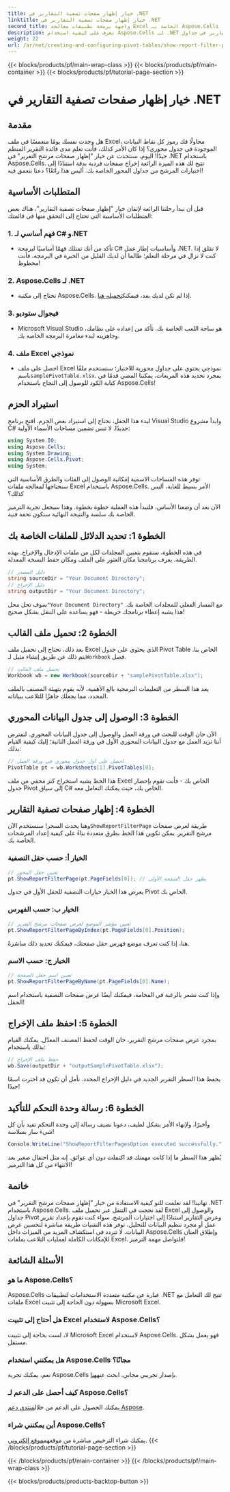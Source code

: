 ```yaml
---
title: خيار إظهار صفحات تصفية التقارير في .NET
linktitle: خيار إظهار صفحات تصفية التقارير في .NET
second_title: واجهة برمجة تطبيقات معالجة Excel الخاصة بـ Aspose.Cells .NET
description: تعرف على كيفية استخدام Aspose.Cells لـ .NET بشكل فعال لعرض صفحات مرشح التقارير في جداول Pivot Tables. دليل خطوة بخطوة مع أمثلة أكواد كاملة.
weight: 22
url: /ar/net/creating-and-configuring-pivot-tables/show-report-filter-pages-option/
---
```


{{< blocks/products/pf/main-wrap-class >}}
{{< blocks/products/pf/main-container >}}
{{< blocks/products/pf/tutorial-page-section >}}

# خيار إظهار صفحات تصفية التقارير في .NET

## مقدمة
هل وجدت نفسك يومًا منغمسًا في ملف Excel، محاولًا فك رموز كل نقاط البيانات الموجودة في جدول محوري؟ إذا كان الأمر كذلك، فأنت تعلم مدى فائدة التقرير المنظم جيدًا! اليوم، سنتحدث عن خيار "إظهار صفحات مرشح التقرير" في .NET باستخدام Aspose.Cells. تتيح لك هذه الميزة الرائعة إخراج صفحات فردية بدقة استنادًا إلى اختيارات المرشح من جداول المحور الخاصة بك. أليس هذا رائعًا؟ دعنا نتعمق فيه!
## المتطلبات الأساسية
قبل أن نبدأ رحلتنا الرائعة لإتقان خيار "إظهار صفحات تصفية التقارير"، هناك بعض المتطلبات الأساسية التي تحتاج إلى التحقق منها في قائمتك:
### 1. فهم أساسي لـ C# و.NET
- تأكد من أنك تمتلك فهمًا أساسيًا لبرمجة C# وأساسيات إطار عمل .NET. لا تقلق إذا كنت لا تزال في مرحلة التعلم؛ طالما أن لديك القليل من الخبرة في البرمجة، فأنت محظوظ!
### 2. Aspose.Cells لـ .NET
-  تحتاج إلى مكتبة Aspose.Cells. إذا لم تكن لديك بعد، فيمكنك[تحميله هنا](https://releases.aspose.com/cells/net/).
### 3. فيجوال ستوديو
- Microsoft Visual Studio هو ساحة اللعب الخاصة بك. تأكد من إعداده على نظامك، وجاهزيته لبدء مغامرة البرمجة الخاصة بك.
### 4. ملف Excel نموذجي
-  احصل على ملف Excel نموذجي يحتوي على جداول محورية للاختبار؛ سنستخدم ملفًا باسم`samplePivotTable.xlsx`.
بمجرد تحديد هذه المربعات، يمكننا المضي قدمًا في كتابة الكود للوصول إلى النجاح باستخدام Aspose.Cells!
## استيراد الحزم
لبدء هذا الحفل، نحتاج إلى استيراد بعض الحزم. افتح برنامج Visual Studio وابدأ مشروع C# جديدًا. لا تنس تضمين مساحات الأسماء الأولية:
```csharp
using System.IO;
using Aspose.Cells;
using System.Drawing;
using Aspose.Cells.Pivot;
using System;
```
توفر هذه المساحات الاسمية إمكانية الوصول إلى الفئات والطرق الأساسية التي سنحتاجها لمعالجة ملفات Excel باستخدام Aspose.Cells. الأمر بسيط للغاية، أليس كذلك؟

الآن بعد أن وضعنا الأساس، فلنبدأ هذه العملية خطوة بخطوة. وهذا سيجعل تجربة الترميز الخاصة بك سلسة والنتيجة النهائية ستكون تحفة فنية.
## الخطوة 1: تحديد الدلائل للملفات الخاصة بك
في هذه الخطوة، سنقوم بتعيين المجلدات لكل من ملفات الإدخال والإخراج. بهذه الطريقة، يعرف برنامجنا مكان العثور على الملف ومكان حفظ النسخة المعدلة.
```csharp
// دليل المصدر
string sourceDir = "Your Document Directory";
// دليل الإخراج
string outputDir = "Your Document Directory";
```
 سوف تحل محل`"Your Document Directory"` مع المسار الفعلي للمجلدات الخاصة بك. هذا يشبه إعطاء برنامجك خريطة - فهو يساعده على التنقل بشكل صحيح!
## الخطوة 2: تحميل ملف القالب
 بعد ذلك، نحتاج إلى تحميل ملف Excel الذي يحتوي على جدول Pivot Table الخاص بنا. يتم ذلك عن طريق إنشاء مثيل لـ`Workbook` فصل.
```csharp
// تحميل ملف القالب
Workbook wb = new Workbook(sourceDir + "samplePivotTable.xlsx");
```
يعد هذا السطر من التعليمات البرمجية بالغ الأهمية، لأنه يقوم بتهيئة المصنف بالملف المحدد، مما يجعلك جاهزًا للتلاعب ببياناته.
## الخطوة 3: الوصول إلى جدول البيانات المحوري
الآن حان الوقت للبحث في ورقة العمل والوصول إلى جدول البيانات المحوري. لنفترض أننا نريد العمل مع جدول البيانات المحوري الأول في ورقة العمل الثانية؛ إليك كيفية القيام بذلك:
```csharp
// احصل على أول جدول محوري في ورقة العمل
PivotTable pt = wb.Worksheets[1].PivotTables[0];
```
هذا الخط يشبه استخراج كنز مخفي من ملف Excel الخاص بك - فأنت تقوم بإحضار جدول Pivot إلى سياق C# الخاص بك، حيث يمكنك التعامل معه.
## الخطوة 4: إظهار صفحات تصفية التقارير
وهنا يحدث السحر! سنستخدم الآن`ShowReportFilterPage` طريقة لعرض صفحات مرشح التقرير. يمكن تكوين هذا الخط بطرق متعددة بناءً على كيفية إعداد المرشحات الخاصة بك.
### الخيار أ: حسب حقل التصفية
```csharp
// تعيين حقل المحور
pt.ShowReportFilterPage(pt.PageFields[0]); // يظهر حقل الصفحة الأولى
```
يعرض هذا الخيار خيارات التصفية للحقل الأول في جدول Pivot الخاص بك.
### الخيار ب: حسب الفهرس
```csharp
// تعيين مؤشر الموضع لعرض صفحات مرشح التقرير
pt.ShowReportFilterPageByIndex(pt.PageFields[0].Position);
```
هنا، إذا كنت تعرف موضع فهرس حقل صفحتك، فيمكنك تحديد ذلك مباشرةً.
### الخيار ج: حسب الاسم
```csharp
// تعيين اسم حقل الصفحة
pt.ShowReportFilterPageByName(pt.PageFields[0].Name);
```
وإذا كنت تشعر بالرغبة في الفخامة، فيمكنك أيضًا عرض صفحات التصفية باستخدام اسم الحقل! 
## الخطوة 5: احفظ ملف الإخراج
بمجرد عرض صفحات مرشح التقرير، حان الوقت لحفظ المصنف المعدّل. يمكنك القيام بذلك باستخدام:
```csharp
// حفظ ملف الإخراج
wb.Save(outputDir + "outputSamplePivotTable.xlsx");
```
يحفظ هذا السطر التقرير الجديد في دليل الإخراج المحدد. نأمل أن تكون قد اخترت اسمًا جيدًا!
## الخطوة 6: رسالة وحدة التحكم للتأكيد
وأخيرًا، ولإنهاء الأمر بشكل لطيف، دعونا نضيف رسالة إلى وحدة التحكم تفيد بأن كل شيء سار بسلاسة!
```csharp
Console.WriteLine("ShowReportFilterPagesOption executed successfully.");
```
يُظهر هذا السطر ما إذا كانت مهمتك قد اكتملت دون أي عوائق. إنه مثل احتفال صغير بعد الانتهاء من كل هذا الترميز!
## خاتمة
تهانينا! لقد تعلمت للتو كيفية الاستفادة من خيار "إظهار صفحات مرشح التقرير" في .NET باستخدام Aspose.Cells. لقد نجحت في التنقل عبر تحميل ملف Excel والوصول إلى جداول Pivot وعرض التقارير استنادًا إلى اختيارات المرشح. سواء كنت تقوم بإعداد تقرير عمل أو مجرد تنظيم البيانات للتحليل، توفر هذه التقنيات طريقة مباشرة لتحسين عرض البيانات.
لا تتردد في استكشاف المزيد من الميزات داخل Aspose.Cells وإطلاق العنان للإمكانات الكاملة لعمليات التلاعب بملفات Excel. فلنواصل مهمة الترميز!
## الأسئلة الشائعة
### ما هو Aspose.Cells؟
Aspose.Cells عبارة عن مكتبة متعددة الاستخدامات لتطبيقات .NET تتيح لك التعامل مع ملفات Excel بسهولة دون الحاجة إلى تثبيت Microsoft Excel.
### هل أحتاج إلى تثبيت Excel لاستخدام Aspose.Cells؟
لا، لست بحاجة إلى تثبيت Microsoft Excel لاستخدام Aspose.Cells. فهو يعمل بشكل مستقل.
### هل يمكنني استخدام Aspose.Cells مجانًا؟
 نعم، يمكنك تجربة Aspose.Cells بإصدار تجريبي مجاني. ابحث عنه[هنا](https://releases.aspose.com/).
### كيف أحصل على الدعم لـ Aspose.Cells؟
 يمكنك الحصول على الدعم من خلال[منتدى دعم Aspose](https://forum.aspose.com/c/cells/9).
### أين يمكنني شراء Aspose.Cells؟
 يمكنك شراء الترخيص مباشرة من موقعهم[موقع إلكتروني](https://purchase.aspose.com/buy).
{{< /blocks/products/pf/tutorial-page-section >}}

{{< /blocks/products/pf/main-container >}}
{{< /blocks/products/pf/main-wrap-class >}}

{{< blocks/products/products-backtop-button >}}
